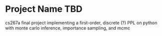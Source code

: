 # Project Name TBD
cs267a final project implementing a first-order, discrete (?) PPL on python with monte carlo inference, importance sampling, and mcmc